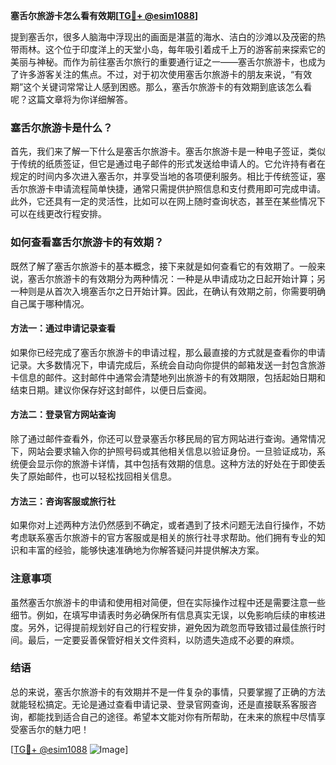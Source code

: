 **塞舌尔旅游卡怎么看有效期[[TG💪+ @esim1088](https://t.me/s/esim1088)]**

提到塞舌尔，很多人脑海中浮现出的画面是湛蓝的海水、洁白的沙滩以及茂密的热带雨林。这个位于印度洋上的天堂小岛，每年吸引着成千上万的游客前来探索它的美丽与神秘。而作为前往塞舌尔旅行的重要通行证之一——塞舌尔旅游卡，也成为了许多游客关注的焦点。不过，对于初次使用塞舌尔旅游卡的朋友来说，“有效期”这个关键词常常让人感到困惑。那么，塞舌尔旅游卡的有效期到底该怎么看呢？这篇文章将为你详细解答。

### 塞舌尔旅游卡是什么？

首先，我们来了解一下什么是塞舌尔旅游卡。塞舌尔旅游卡是一种电子签证，类似于传统的纸质签证，但它是通过电子邮件的形式发送给申请人的。它允许持有者在规定的时间内多次进入塞舌尔，并享受当地的各项便利服务。相比于传统签证，塞舌尔旅游卡申请流程简单快捷，通常只需提供护照信息和支付费用即可完成申请。此外，它还具有一定的灵活性，比如可以在网上随时查询状态，甚至在某些情况下可以在线更改行程安排。

### 如何查看塞舌尔旅游卡的有效期？

既然了解了塞舌尔旅游卡的基本概念，接下来就是如何查看它的有效期了。一般来说，塞舌尔旅游卡的有效期分为两种情况：一种是从申请成功之日起开始计算；另一种则是从首次入境塞舌尔之日开始计算。因此，在确认有效期之前，你需要明确自己属于哪种情况。

#### 方法一：通过申请记录查看

如果你已经完成了塞舌尔旅游卡的申请过程，那么最直接的方式就是查看你的申请记录。大多数情况下，申请完成后，系统会自动向你提供的邮箱发送一封包含旅游卡信息的邮件。这封邮件中通常会清楚地列出旅游卡的有效期限，包括起始日期和结束日期。建议你保存好这封邮件，以便日后查阅。

#### 方法二：登录官方网站查询

除了通过邮件查看外，你还可以登录塞舌尔移民局的官方网站进行查询。通常情况下，网站会要求输入你的护照号码或其他相关信息以验证身份。一旦验证成功，系统便会显示你的旅游卡详情，其中包括有效期的信息。这种方法的好处在于即使丢失了原始邮件，也可以轻松找回相关信息。

#### 方法三：咨询客服或旅行社

如果你对上述两种方法仍然感到不确定，或者遇到了技术问题无法自行操作，不妨考虑联系塞舌尔旅游卡的官方客服或是相关的旅行社寻求帮助。他们拥有专业的知识和丰富的经验，能够快速准确地为你解答疑问并提供解决方案。

### 注意事项

虽然塞舌尔旅游卡的申请和使用相对简便，但在实际操作过程中还是需要注意一些细节。例如，在填写申请表时务必确保所有信息真实无误，以免影响后续的审核进度。另外，记得提前规划好自己的行程安排，避免因为疏忽而导致错过最佳旅行时间。最后，一定要妥善保管好相关文件资料，以防遗失造成不必要的麻烦。

### 结语

总的来说，塞舌尔旅游卡的有效期并不是一件复杂的事情，只要掌握了正确的方法就能轻松搞定。无论是通过查看申请记录、登录官网查询，还是直接联系客服咨询，都能找到适合自己的途径。希望本文能对你有所帮助，在未来的旅程中尽情享受塞舌尔的魅力吧！

[[TG💪+ @esim1088](https://t.me/s/esim1088) ![Image](https://i.postimg.cc/4NQfJmqS/Snipaste-2025-05-13-00-14-12.png)]